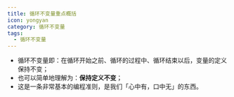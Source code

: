 ```yaml
---
title: 循环不变量重点概括
icon: yongyan
category: 循环不变量
tags:
  - 循环不变量
---
```


- 循环不变量即：在循环开始之前、循环的过程中、循环结束以后，变量的定义保持不变；
- 也可以简单地理解为：**保持定义不变**；
- 这是一条非常基本的编程准则，是我们「心中有，口中无」的东西。
